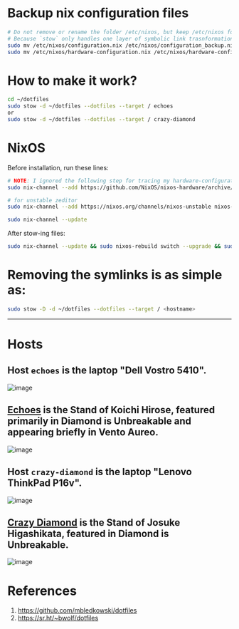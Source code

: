# Backup nix configuration files
```bash
# Do not remove or rename the folder /etc/nixos, but keep /etc/nixos folder.
# Because `stow` only handles one layer of symbolic link trasnformation.
sudo mv /etc/nixos/configuration.nix /etc/nixos/configuration_backup.nix
sudo mv /etc/nixos/hardware-configuration.nix /etc/nixos/hardware-configuration_backup.nix
```


# How to make it work?
```bash
cd ~/dotfiles
sudo stow -d ~/dotfiles --dotfiles --target / echoes
or
sudo stow -d ~/dotfiles --dotfiles --target / crazy-diamond
```


# NixOS

Before installation, run these lines:
```bash
# NOTE: I ignored the following step for tracing my hardware-configuration.nix for now.
sudo nix-channel --add https://github.com/NixOS/nixos-hardware/archive/master.tar.gz nixos-hardware

# for unstable zeditor
sudo nix-channel --add https://nixos.org/channels/nixos-unstable nixos-unstable

sudo nix-channel --update
```

After stow-ing files:
```bash
sudo nix-channel --update && sudo nixos-rebuild switch --upgrade && sudo nix-collect-garbage -d
```


# Removing the symlinks is as simple as:
```bash
sudo stow -D -d ~/dotfiles --dotfiles --target / <hostname>
```

---
# Hosts

## Host `echoes` is the laptop "Dell Vostro 5410".
![image](https://github.com/user-attachments/assets/0436c971-236b-41be-ad7b-fc13cdfaa38b)

## [Echoes](https://jojo.fandom.com/wiki/Echoes) is the Stand of Koichi Hirose, featured primarily in Diamond is Unbreakable and appearing briefly in Vento Aureo. 
![image](https://github.com/user-attachments/assets/debedb99-b846-44cf-b237-5bb3634b99ba)


## Host `crazy-diamond` is the laptop "Lenovo ThinkPad P16v".
![image](https://github.com/user-attachments/assets/c7b56451-5142-4e99-a1f0-2841d215b4f4)

## [Crazy Diamond](https://jojo.fandom.com/wiki/Crazy_Diamond) is the Stand of Josuke Higashikata, featured in Diamond is Unbreakable.
![image](https://github.com/user-attachments/assets/c6f84d00-cbf6-4344-a20a-15f351798911)



# References
1. https://github.com/mbledkowski/dotfiles
2. https://sr.ht/~bwolf/dotfiles
